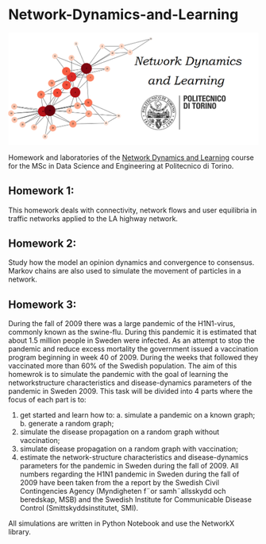# Network-Dynamics-and-Learning

![preview](preview.png)

Homework and laboratories of the [Network Dynamics and Learning](https://didattica.polito.it/pls/portal30/gap.pkg_guide.viewGap?p_cod_ins=01TXLSM&p_a_acc=2021&p_header=S&p_lang=IT) course for the MSc in Data Science and Engineering at Politecnico di Torino.


## Homework 1:
This homework deals with connectivity, network flows and user equilibria in traffic networks applied to the LA highway network.
## Homework 2:
Study how the model an opinion dynamics and convergence to consensus. Markov chains are also used to simulate the movement of particles in a network.
## Homework 3:
 During the fall of 2009 there was a large pandemic of the H1N1-virus, commonly known as the swine-flu. 
During this pandemic it is estimated that about 1.5 million people in Sweden were infected. 
As an attempt to stop the pandemic and reduce excess mortality the government issued a vaccination program beginning in week 40 of 2009. 
During the weeks that followed they vaccinated more than 60% of the Swedish population.
The aim of this homewrok is to simulate the pandemic with the goal of learning the networkstructure characteristics and disease-dynamics parameters of the pandemic in Sweden 2009.
This task will be divided into 4 parts where the focus of each part is to:
1. get started and learn how to:
a. simulate a pandemic on a known graph;
b. generate a random graph;
2. simulate the disease propagation on a random graph without vaccination;
3. simulate disease propagation on a random graph with vaccination;
4. estimate the network-structure characteristics and disease-dynamics parameters for the
pandemic in Sweden during the fall of 2009.
All numbers regarding the H1N1 pandemic in Sweden during the fall of 2009 have been taken
from the a report by the Swedish Civil Contingencies Agency (Myndigheten f¨or samh¨allsskydd
och beredskap, MSB) and the Swedish Institute for Communicable Disease Control (Smittskyddsinstitutet, SMI).

All simulations are written in Python Notebook and use the NetworkX library.
